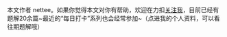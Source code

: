 本文作者 nettee。如果你觉得本文对你有帮助，欢迎在力扣[关注我](https://leetcode-cn.com/u/nettee/)，目前已经有题解20余篇~最近的“每日打卡”系列也会经常参加~（点进我的个人资料，可以看往期题解哦）
